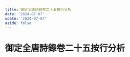 ```yaml
---
title: 御定全唐詩錄卷二十五按行分析
date: '2024-07-07'
udate: '2024-07-07'
aside: false
---
```

# 御定全唐詩錄卷二十五按行分析

<LinePage :list="lines" :chapternum="25" />

<script setup>
const chapter = '卷二十五';
import lines from '/data/qtsl/卷二十五/lines.json'
</script>

